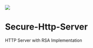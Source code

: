 <img src="https://img.shields.io/badge/RSA Implementation in HTTP Server-README-blue">

# Secure-Http-Server
HTTP Server with RSA Implementation

